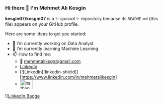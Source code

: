 ### Hi there 👋 I'm Mehmet Ali Kesgin


**kesgin07/kesgin07** is a ✨ _special_ ✨ repository because its `README.md` (this file) appears on your GitHub profile.

Here are some ideas to get you started:

- 🔭 I’m currently working on Data Analyst
- 🌱 I’m currently learning Machine Learning
- 📫 How to find me: 
  - :e-mail:  mehmetaliksgn@gmail.com
  - [LinkedIn](https://www.linkedin.com/in/mehmetalikesgin?original_referer=)
  - [![LinkedIn][linkedin-shield]][https://www.linkedin.com/in/mehmetalikesgin]
  - <a href="https://linkedin.com/in/nathanColton" target="blank"><img align="center" src="https://raw.githubusercontent.com/nathanColton/github-profile-readme-generator/master/src/images/icons/Social/linked-in-alt.svg" alt="nathanColton" height="30" width="40" /></a>

![[LinkedIn Badge]({https://img.shields.io/badge/Gmail-D14836?style=for-the-badge&logo=gmail&logoColor=white})
